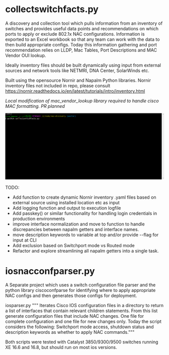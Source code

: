 # collectswitchfacts.py
A discovery and collection tool which pulls information from an inventory of switches and provides useful data points and recommendations on which ports to apply or exclude 802.1x NAC configurations. Information is exported to an Excel workbook so that any team can work with the data to then build appropriate configs. Today this information gathering and port recommendation relies on LLDP, Mac Tables, Port Descriptions and MAC Vendor OUI lookup. 

Ideally inventory files should be built dynamically using input from external sources and network tools like NETMRI, DNA Center, SolarWinds etc.

Built using the opensource Nornir and Napalm Python libraries. Nornir inventory files not included in repo, please consult https://nornir.readthedocs.io/en/latest/tutorials/intro/inventory.html

*Local modification of mac_vendor_lookup library required to handle cisco MAC formatting. PR planned*


![](nac-discovery-run.gif)


  TODO:
  - Add function to create dynamic Nornir inventory .yaml files based on external source using installed location etc as input 
  - Add logging function and output to execution logfile
  - Add passkey() or similar functionality for handling login credentials in production environments
  - improve interface normalization and move to function to handle discrepancies between napalm getters and interface names.
  - move description keywords to variable at top and/or provide --flag for input at CLI
  - Add exclusion based on Switchport mode vs Routed mode
  - Refactor and explore streamlining all napalm getters into a single task.


# iosnacconfparser.py
A Separate project which uses a switch configuration file parser and the python library ciscoconfparse for identifying where to apply appropriate NAC configs and then generates those configs for deployment. 

iosparser.py """ Iterates Cisco IOS configuration files in a directory to return a list of interfaces that contain relevant children statements. From this list generate configuration files that include NAC changes. One file for complete configuration and one file for new changes only. Today the script considers the following: Switchport mode access, shutdown status and description keywords as whether to apply NAC commands."""


Both scripts were tested with Catalyst 3850/9300/9500 switches running XE 16.6 and 16.8, but should run on most ios versions.
